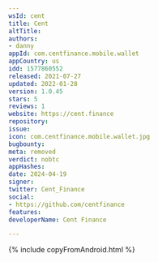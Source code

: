 ```yaml
---
wsId: cent
title: Cent
altTitle: 
authors:
- danny
appId: com.centfinance.mobile.wallet
appCountry: us
idd: 1577860552
released: 2021-07-27
updated: 2022-01-28
version: 1.0.45
stars: 5
reviews: 1
website: https://cent.finance
repository: 
issue: 
icon: com.centfinance.mobile.wallet.jpg
bugbounty: 
meta: removed
verdict: nobtc
appHashes: 
date: 2024-04-19
signer: 
twitter: Cent_Finance
social:
- https://github.com/centfinance
features: 
developerName: Cent Finance

---
```


{% include copyFromAndroid.html %}
